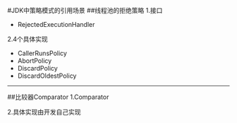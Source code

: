 #JDK中策略模式的引用场景
##线程池的拒绝策略
1.接口
* RejectedExecutionHandler

2.4个具体实现
* CallerRunsPolicy
* AbortPolicy
* DiscardPolicy
* DiscardOldestPolicy
---
##比较器Comparator
1.Comparator

2.具体实现由开发自己实现 